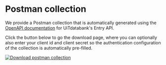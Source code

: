 # Postman collection

We provide a Postman collection that is automatically generated using the [OpenAPI documentation](openapi.md) for UiTdatabank's Entry API. 

Click the button below to go the download page, where you can optionally also enter your client id and client secret so the authentication configuration of the collection is automatically pre-filled.

<!-- focus: false -->

[![Download postman collection](https://postman.publiq.be/postman-download.svg)](https://postman.publiq.be/?api=udb-entry)
